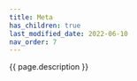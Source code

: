 ```yaml
---
title: Meta
has_children: true
last_modified_date: 2022-06-10
nav_order: 7
---
```

{{ page.description }}
